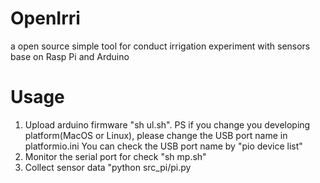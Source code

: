 # OpenIrri 

a open source simple tool for conduct irrigation experiment with sensors base on Rasp Pi and Arduino

# Usage
1. Upload arduino firmware "sh ul.sh". 
	PS if you change you developing platform(MacOS or Linux), please change the USB port name in platformio.ini
	You can check the USB port name by "pio device list"
2. Monitor the serial port for check "sh mp.sh"
3. Collect sensor data "python src_pi/pi.py
